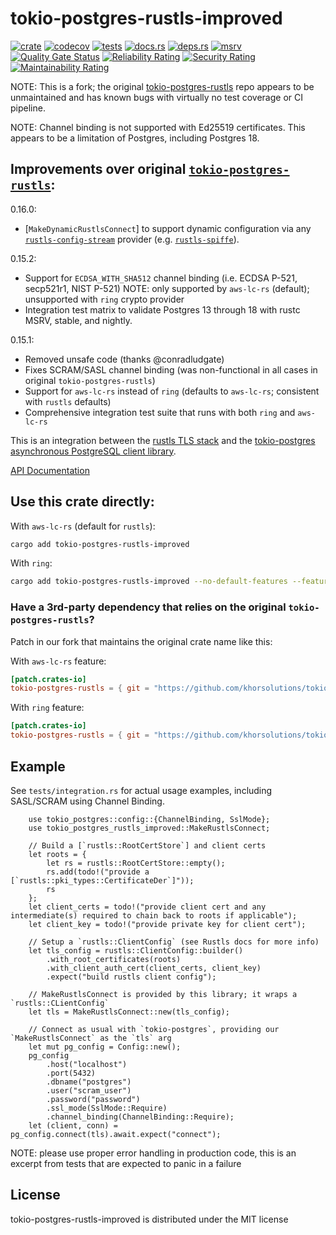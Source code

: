 # tokio-postgres-rustls-improved

[![crate](https://img.shields.io/crates/v/tokio-postgres-rustls-improved.svg)](https://crates.io/crates/tokio-postgres-rustls-improved/)
[![codecov](https://codecov.io/gh/khorsolutions/tokio-postgres-rustls-improved/graph/badge.svg?token=8ZYN7O2K5V)](https://codecov.io/gh/khorsolutions/tokio-postgres-rustls-improved)
[![tests](https://github.com/khorsolutions/tokio-postgres-rustls-improved/actions/workflows/test.yml/badge.svg)](https://github.com/khorsolutions/tokio-postgres-rustls-improved/actions/workflows/test.yml)
[![docs.rs](https://img.shields.io/docsrs/tokio-postgres-rustls-improved)](https://docs.rs/tokio-postgres-rustls-improved/)
[![deps.rs](https://img.shields.io/deps-rs/repo/github/khorsolutions/tokio-postgres-rustls-improved)](https://deps.rs/repo/github/khorsolutions/tokio-postgres-rustls-improved)
[![msrv](https://img.shields.io/crates/msrv/tokio-postgres-rustls-improved)](https://crates.io/crates/tokio-postgres-rustls-improved/)
[![Quality Gate Status](https://sonarcloud.io/api/project_badges/measure?project=khorsolutions_tokio-postgres-rustls-improved&metric=alert_status)](https://sonarcloud.io/summary/new_code?id=khorsolutions_tokio-postgres-rustls-improved)
[![Reliability Rating](https://sonarcloud.io/api/project_badges/measure?project=khorsolutions_tokio-postgres-rustls-improved&metric=reliability_rating)](https://sonarcloud.io/summary/new_code?id=khorsolutions_tokio-postgres-rustls-improved)
[![Security Rating](https://sonarcloud.io/api/project_badges/measure?project=khorsolutions_tokio-postgres-rustls-improved&metric=security_rating)](https://sonarcloud.io/summary/new_code?id=khorsolutions_tokio-postgres-rustls-improved)
[![Maintainability Rating](https://sonarcloud.io/api/project_badges/measure?project=khorsolutions_tokio-postgres-rustls-improved&metric=sqale_rating)](https://sonarcloud.io/summary/new_code?id=khorsolutions_tokio-postgres-rustls-improved)

NOTE: This is a fork; the original [tokio-postgres-rustls](https://github.com/jbg/tokio-postgres-rustls) repo appears to be unmaintained and has known bugs with virtually no test coverage or CI pipeline.

NOTE: Channel binding is not supported with Ed25519 certificates. This appears to be a limitation of Postgres, including Postgres 18.

## Improvements over original [`tokio-postgres-rustls`](https://github.com/jbg/tokio-postgres-rustls):

0.16.0:

- [`MakeDynamicRustlsConnect`] to support dynamic configuration via any [`rustls-config-stream`](<https://crates.io/crates/rustls-config-stream>) provider (e.g. [`rustls-spiffe`](<https://crates.io/crates/rustls-spiffe>)).

0.15.2:

- Support for `ECDSA_WITH_SHA512` channel binding (i.e. ECDSA P-521, secp521r1, NIST P-521)
  NOTE: only supported by `aws-lc-rs` (default); unsupported with `ring` crypto provider
- Integration test matrix to validate Postgres 13 through 18 with rustc MSRV, stable, and nightly.

0.15.1:

- Removed unsafe code (thanks @conradludgate)
- Fixes SCRAM/SASL channel binding (was non-functional in all cases in original `tokio-postgres-rustls`)
- Support for `aws-lc-rs` instead of `ring` (defaults to `aws-lc-rs`; consistent with `rustls` defaults)
- Comprehensive integration test suite that runs with both `ring` and `aws-lc-rs`

This is an integration between the [rustls TLS stack](https://github.com/ctz/rustls)
and the [tokio-postgres asynchronous PostgreSQL client library](https://github.com/sfackler/rust-postgres).

[API Documentation](https://docs.rs/tokio-postgres-rustls-improved/)

## Use this crate directly:

With `aws-lc-rs` (default for `rustls`):

```sh
cargo add tokio-postgres-rustls-improved
```

With `ring`:

```sh
cargo add tokio-postgres-rustls-improved --no-default-features --features ring
```

### Have a 3rd-party dependency that relies on the original `tokio-postgres-rustls`?

Patch in our fork that maintains the original crate name like this:

With `aws-lc-rs` feature:

```toml
[patch.crates-io]
tokio-postgres-rustls = { git = "https://github.com/khorsolutions/tokio-postgres-rustls-patch.git", tag = "aws-lc-rs" }
```

With `ring` feature:

```toml
[patch.crates-io]
tokio-postgres-rustls = { git = "https://github.com/khorsolutions/tokio-postgres-rustls-patch.git", tag = "ring" }
```

## Example

See `tests/integration.rs` for actual usage examples, including SASL/SCRAM using Channel Binding.

```rust,ignore
    use tokio_postgres::config::{ChannelBinding, SslMode};
    use tokio_postgres_rustls_improved::MakeRustlsConnect;

    // Build a [`rustls::RootCertStore`] and client certs
    let roots = {
        let rs = rustls::RootCertStore::empty();
        rs.add(todo!("provide a [`rustls::pki_types::CertificateDer`]"));
        rs
    };
    let client_certs = todo!("provide client cert and any intermediate(s) required to chain back to roots if applicable");
    let client_key = todo!("provide private key for client cert");

    // Setup a `rustls::ClientConfig` (see Rustls docs for more info)
    let tls_config = rustls::ClientConfig::builder()
        .with_root_certificates(roots)
        .with_client_auth_cert(client_certs, client_key)
        .expect("build rustls client config");

    // MakeRustlsConnect is provided by this library; it wraps a `rustls::CLientConfig`
    let tls = MakeRustlsConnect::new(tls_config);

    // Connect as usual with `tokio-postgres`, providing our `MakeRustlsConnect` as the `tls` arg
    let mut pg_config = Config::new();
    pg_config
        .host("localhost")
        .port(5432)
        .dbname("postgres")
        .user("scram_user")
        .password("password")
        .ssl_mode(SslMode::Require)
        .channel_binding(ChannelBinding::Require);
    let (client, conn) = pg_config.connect(tls).await.expect("connect");
```

NOTE: please use proper error handling in production code, this is an excerpt from tests that are expected to panic in a failure

## License

tokio-postgres-rustls-improved is distributed under the MIT license
